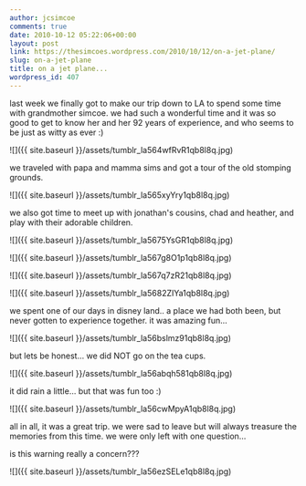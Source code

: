 ```yaml
---
author: jcsimcoe
comments: true
date: 2010-10-12 05:22:06+00:00
layout: post
link: https://thesimcoes.wordpress.com/2010/10/12/on-a-jet-plane/
slug: on-a-jet-plane
title: on a jet plane...
wordpress_id: 407
---
```


last week we finally got to make our trip down to LA to spend some time with grandmother simcoe. we had such a wonderful time and it was so good to get to know her and her 92 years of experience, and who seems to be just as witty as ever :)




![]({{ site.baseurl }}/assets/tumblr_la564wfRvR1qb8l8q.jpg)




we traveled with papa and mamma sims and got a tour of the old stomping grounds.




![]({{ site.baseurl }}/assets/tumblr_la565xyYry1qb8l8q.jpg)




we also got time to meet up with jonathan's cousins, chad and heather, and play with their adorable children.




![]({{ site.baseurl }}/assets/tumblr_la5675YsGR1qb8l8q.jpg)




![]({{ site.baseurl }}/assets/tumblr_la567g8O1p1qb8l8q.jpg)




![]({{ site.baseurl }}/assets/tumblr_la567q7zR21qb8l8q.jpg)




![]({{ site.baseurl }}/assets/tumblr_la5682ZIYa1qb8l8q.jpg)




we spent one of our days in disney land.. a place we had both been, but never gotten to experience together. it was amazing fun…




![]({{ site.baseurl }}/assets/tumblr_la56bslmz91qb8l8q.jpg)




but lets be honest… we did NOT go on the tea cups.




![]({{ site.baseurl }}/assets/tumblr_la56abqh581qb8l8q.jpg)




it did rain a little… but that was fun too :)




![]({{ site.baseurl }}/assets/tumblr_la56cwMpyA1qb8l8q.jpg)




all in all, it was a great trip. we were sad to leave but will always treasure the memories from this time. we were only left with one question…




is this warning really a concern???




![]({{ site.baseurl }}/assets/tumblr_la56ezSELe1qb8l8q.jpg)
